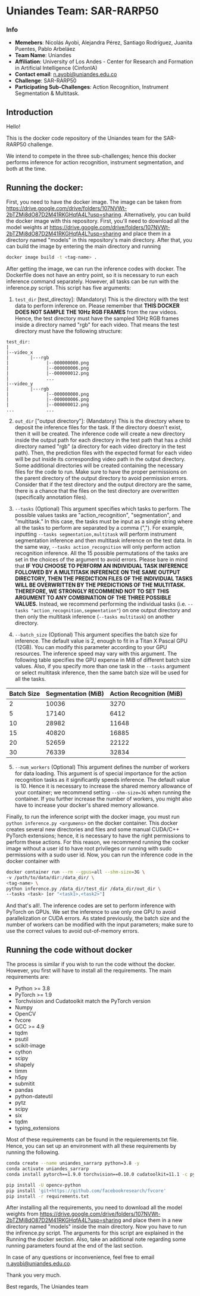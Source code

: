 # Uniandes Team: SAR-RARP50 

### Info
- **Memebers**: Nicolás Ayobi, Alejandra Pérez, Santiago Rodríguez, Juanita Puentes, Pablo Arbeláez
- **Team Name**: Uniandes 
- **Affiliation**: University of Los Andes - Center for Research and Formation in Artificial Intelligence (CinfonIA)
- **Contact email**: n.ayobi@uniandes.edu.co
- **Challenge**: SAR-RARP50
- **Participating Sub-Challenges**: Action Recognition, Instrument Segmentation & Multitask.

## Introduction
Hello!

This is the docker code repository of the Uniandes team for the SAR-RARP50 challenge.

We intend to compete in the three sub-challenges; hence this docker performs inference for action recognition, instrument segmentation, 
and both at the time.

## Running the docker:

First, you need to have the docker image. The image can be taken from https://drive.google.com/drive/folders/107NVWt-2bTZMj8dO87D2M41RKGHqfA4L?usp=sharing. Alternatively, you can build the docker image with this repository. First, you'll need to download all the model weights at https://drive.google.com/drive/folders/107NVWt-2bTZMj8dO87D2M41RKGHqfA4L?usp=sharing and place them in a directory named "models" in this repository's main directory. After that, you can build the image by entering the main directory and running
```sh
docker image build -t <tag-name> .
```

After getting the image, we can run the inference codes with docker. The Dockerfile does not have an entry point, so it is necessary to run each inference command separately. However, all tasks can be run with the inference.py script. This script has five arguments: 


1) ```test_dir``` [test_directoy]: (Mandatory) This is the directory with the test data to perform inference on. Please remember that **THIS DOCKER DOES NOT SAMPLE THE 10Hz RGB FRAMES** from the raw videos. Hence, the test directory must have the sampled 10Hz RGB frames inside a directory named "rgb" for each video. That means the test directory must have the following structure:

```tree
test_dir:
|
|--video_x
|        |---rgb
|              |--000000000.png
|              |--000000006.png
|              |--000000012.png
|              ...
|--video_y
|        |---rgb
|              |--000000000.png
|              |--000000006.png
|              |--000000012.png
...            ...
```
2) ```out_dir``` ["output directory"]: (Mandatory) This is the directory where to deposit the inference files for the task. If the directory doesn't exist, then it will be created. The inference code will create a new directory inside the output path for each directory in the test path that has a child directory named "rgb" (a directory for each video directory in the test path). Then, the prediction files with the expected format for each video will be put inside its corresponding video path in the output directory. Some additional directories will be created containing the necessary files for the code to run. Make sure to have the proper permissions on the parent directory of the output directory to avoid permission errors. Consider that if the test directory and the output directory are the same, there is a chance that the files on the test directory are overwritten (specifically annotation files).

3) ```--tasks``` (Optional) This argument specifies which tasks to perform. The possible values tasks are "action_recognition", "segmentation", and "multitask." In this case, the tasks must be input as a single string where all the tasks to perform are separated by a comma (","). For example, inputting ```--tasks segmentation,multitask``` will perform instrument segmentation inference and then multitask inference on the test data. In the same way, ```--tasks action_recognition``` will only perform action recognition inference. All the 15 possible permutations of the tasks are set in the choices of the argument to avoid errors. Please bare in mind that **IF YOU CHOOSE TO PERFORM AN INDIVIDUAL TASK INFERENCE FOLLOWED BY A MULTITASK INFERENCE ON THE SAME OUTPUT DIRECTORY, THEN THE PREDICTION FILES OF THE INDIVIDUAL TASKS WILL BE OVERWRITTEN BY THE PREDICTIONS OF THE MULTITASK. THEREFORE, WE STRONGLY RECOMMEND NOT TO SET THIS ARGUMENT TO ANY COMBINATION OF THE THREE POSSIBLE VALUES.** Instead, we recommend performing the individual tasks (i.e. ```--tasks "action_recognition,segmentation"```) on one output directory and then only the multitask inference (```--tasks multitask```) on another directory.

4) ```--batch_size``` (Optional) This argument specifies the batch size for inference. The default value is 2, enough to fit in a Titan X Pascal GPU (12GB). You can modify this parameter according to your GPU resources. The inference speed may vary with this argument. The following table specifies the GPU expense in MiB of different batch size values. Also, if you specify more than one task in the ```--tasks``` argument or select multitask inference, then the same batch size will be used for all the tasks.

| Batch Size | Segmentation (MiB) | Action Recognition (MiB) |
| ------ | ------ | ----- |
| 2 | 10036 | 3270 |
| 5 | 17140 | 6412 |
| 10 | 28982 | 11648 |
| 15 | 40820 | 16885 |
| 20 | 52659 | 22122 |
| 30 | 76339 | 32834 |

5) ```--num_workers``` (Optional) This argument defines the number of workers for data loading. This argument is of special importance for the action recognition tasks as it significantly speeds inference. The default value is 10. Hence it is necessary to increase the shared memory allowance of your container; we recommend setting ```--shm-size=3G``` when running the container. If you further increase the number of workers, you might also have to increase your docker's shared memory allowance. 

Finally, to run the inference script with the docker image, you must run ```python inference.py <argumens>``` on the docker container. This docker creates several new directories and files and some manual CUDA/C++ PyTorch extensions; hence, it is necessary to have the right permissions to perform these actions. For this reason, we recommend running the cocker image without a user id to have root privileges or running with sudo permissions with a sudo user id. Now, you can run the inference code in the docker container with
```sh
docker container run --rm --gpus=all --shm-size=3G \
-v /path/to/data/dir:/data_dir/ \
<tag-name> \
python inference.py /data_dir/test_dir /data_dir/out_dir \
--tasks <task> [or "<task1>,<task2>"]
```

And that's all!. 
The inference codes are set to perform inference with PyTorch on GPUs. We set the inference to use only one GPU to avoid parallelization or CUDA errors. As stated previously, the batch size and the number of workers can be modified with the input parameters; make sure to use the correct values to avoid out-of-memory errors. 

## Running the code without docker

The process is similar if you wish to run the code without the docker. However, you first will have to install all the requirements. The main requirements are:
- Python >= 3.8
- PyTorch >= 1.9
- Torchvision and Cudatoolkit match the PyTorch version
- Numpy 
- OpenCV
- fvcore
- GCC >= 4.9
- tqdm
- psutil
- scikit-image
- cython
- scipy
- shapely
- timm
- h5py
- submitit
- pandas
- python-dateutil
- pytz
- scipy
- six
- tqdm
- typing_extensions

Most of these requirements can be found in the requierements.txt file. Hence, you can set up an environment with all these requirements by running the following.

```sh
conda create --name uniandes_sarrarp python=3.8 -y
conda activate uniandes_sarrarp
conda install pytorch==1.9.0 torchvision==0.10.0 cudatoolkit=11.1 -c pytorch -c nvidia

pip install -U opencv-python
pip install 'git+https://github.com/facebookresearch/fvcore'
pip install -r requirements.txt
```

After installing all the requirements, you need to download all the model weights from https://drive.google.com/drive/folders/107NVWt-2bTZMj8dO87D2M41RKGHqfA4L?usp=sharing and place them in a new directory named "models" inside the main directory. Now you have to run the infirence.py script. The arguments for this script are explained in the Running the docker section. Also, take an additional note regarding some running parameters found at the end of the last section. 

In case of any questions or inconvenience, feel free to email n.ayobi@uniandes.edu.co.

Thank you very much. 

Best regards,
The Uniandes team